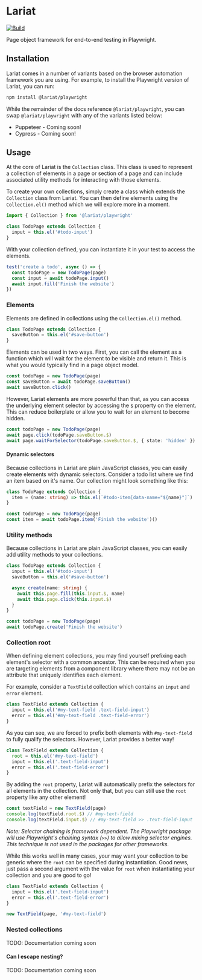 # Lariat

[![Build](https://github.com/Widen/lariat/actions/workflows/build.yml/badge.svg)](https://github.com/Widen/lariat/actions/workflows/build.yml)

Page object framework for end-to-end testing in Playwright.

## Installation

Lariat comes in a number of variants based on the browser automation framework you are using. For example, to install the Playwright version of Lariat, you can run:

```sh
npm install @lariat/playwright
```

While the remainder of the docs reference `@lariat/playwright`, you can swap `@lariat/playwright` with any of the variants listed below:

- Puppeteer - Coming soon!
- Cypress - Coming soon!

## Usage

At the core of Lariat is the `Collection` class. This class is used to represent a collection of elements in a page or section of a page and can include associated utility methods for interacting with those elements.

To create your own collections, simply create a class which extends the `Collection` class from Lariat. You can then define elements using the `Collection.el()` method which we will explore more in a moment.

```ts
import { Collection } from '@lariat/playwright'

class TodoPage extends Collection {
  input = this.el('#todo-input')
}
```

With your collection defined, you can instantiate it in your test to access the elements.

```ts
test('create a todo', async () => {
  const todoPage = new TodoPage(page)
  const input = await todoPage.input()
  await input.fill('Finish the website')
})
```

### Elements

Elements are defined in collections using the `Collection.el()` method.

```ts
class TodoPage extends Collection {
  saveButton = this.el('#save-button')
}
```

Elements can be used in two ways. First, you can call the element as a function which will wait for the element to be visible and return it. This is what you would typically find in a page object model.

```ts
const todoPage = new TodoPage(page)
const saveButton = await todoPage.saveButton()
await saveButton.click()
```

However, Lariat elements are more powerful than that, as you can access the underlying element selector by accessing the `$` property on the element. This can reduce boilerplate or allow you to wait for an element to become hidden.

```ts
const todoPage = new TodoPage(page)
await page.click(todoPage.saveButton.$)
await page.waitForSelector(todoPage.saveButton.$, { state: 'hidden' })
```

#### Dynamic selectors

Because collections in Lariat are plain JavaScript classes, you can easily create elements with dynamic selectors. Consider a todo list where we find an item based on it's name. Our collection might look something like this:

```ts
class TodoPage extends Collection {
  item = (name: string) => this.el(`#todo-item[data-name="${name}"]`)
}

const todoPage = new TodoPage(page)
const item = await todoPage.item('Finish the website')()
```

### Utility methods

Because collections in Lariat are plain JavaScript classes, you can easily add utility methods to your collections.

```ts
class TodoPage extends Collection {
  input = this.el('#todo-input')
  saveButton = this.el('#save-button')

  async create(name: string) {
    await this.page.fill(this.input.$, name)
    await this.page.click(this.input.$)
  }
}

const todoPage = new TodoPage(page)
await todoPage.create('Finish the website')
```

### Collection root

When defining element collections, you may find yourself prefixing each element's selector with a common ancestor. This can be required when you are targeting elements from a component library where there may not be an attribute that uniquely identifies each element.

For example, consider a `TextField` collection which contains an `input` and `error` element.

```ts
class TextField extends Collection {
  input = this.el('#my-text-field .text-field-input')
  error = this.el('#my-text-field .text-field-error')
}
```

As you can see, we are forced to prefix both elements with `#my-text-field` to fully qualify the selectors. However, Lariat provides a better way!

```ts
class TextField extends Collection {
  root = this.el('#my-text-field')
  input = this.el('.text-field-input')
  error = this.el('.text-field-error')
}
```

By adding the `root` property, Lariat will automatically prefix the selectors for all elements in the collection. Not only that, but you can still use the `root` property like any other element!

```ts
const textField = new TextField(page)
console.log(textField.root.$) // #my-text-field
console.log(textField.input.$) // #my-text-field >> .text-field-input
```

_Note: Selector chaining is framework dependent. The Playwright package will use Playwright's chaining syntax (`>>`) to allow mixing selector engines. This technique is not used in the packages for other frameworks._

While this works well in many cases, your may want your collection to be generic where the `root` can be specified during instantiation. Good news, just pass a second argument with the value for `root` when instantiating your collection and you are good to go!

```ts
class TextField extends Collection {
  input = this.el('.text-field-input')
  error = this.el('.text-field-error')
}

new TextField(page, '#my-text-field')
```

### Nested collections

TODO: Documentation coming soon

#### Can I escape nesting?

TODO: Documentation coming soon
